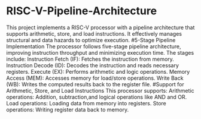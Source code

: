 # RISC-V-Pipeline-Architecture
This project implements a RISC-V processor with a pipeline architecture that supports arithmetic, store, and load instructions. It effectively manages structural and data hazards to optimize execution.
#5-Stage Pipeline Implementation
The processor follows  five-stage pipeline architecture, improving instruction throughput and minimizing execution time. The stages include:
Instruction Fetch (IF): Fetches the instruction from memory.
Instruction Decode (ID): Decodes the instruction and reads necessary registers.
Execute (EX): Performs arithmetic and logic operations.
Memory Access (MEM): Accesses memory for load/store operations.
Write Back (WB): Writes the computed results back to the register file.
#Support for Arithmetic, Store, and Load Instructions
This processor supports:
Arithmetic operations: Addition, subtraction,and logical operations like AND and OR.
Load operations: Loading data from memory into registers.
Store operations: Writing register data back to memory.
